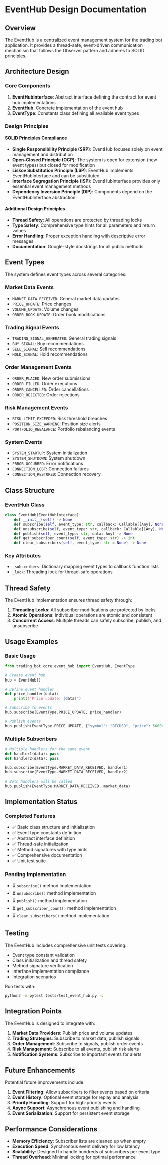 # EventHub Design Documentation

## Overview

The EventHub is a centralized event management system for the trading bot application. It provides a thread-safe, event-driven communication mechanism that follows the Observer pattern and adheres to SOLID principles.

## Architecture Design

### Core Components

1. **EventHubInterface**: Abstract interface defining the contract for event hub implementations
2. **EventHub**: Concrete implementation of the event hub
3. **EventType**: Constants class defining all available event types

### Design Principles

#### SOLID Principles Compliance

- **Single Responsibility Principle (SRP)**: EventHub focuses solely on event management and distribution
- **Open-Closed Principle (OCP)**: The system is open for extension (new event types) but closed for modification
- **Liskov Substitution Principle (LSP)**: EventHub implements EventHubInterface and can be substituted
- **Interface Segregation Principle (ISP)**: EventHubInterface provides only essential event management methods
- **Dependency Inversion Principle (DIP)**: Components depend on the EventHubInterface abstraction

#### Additional Design Principles

- **Thread Safety**: All operations are protected by threading locks
- **Type Safety**: Comprehensive type hints for all parameters and return values
- **Error Handling**: Proper exception handling with descriptive error messages
- **Documentation**: Google-style docstrings for all public methods

## Event Types

The system defines event types across several categories:

### Market Data Events
- `MARKET_DATA_RECEIVED`: General market data updates
- `PRICE_UPDATE`: Price changes
- `VOLUME_UPDATE`: Volume changes
- `ORDER_BOOK_UPDATE`: Order book modifications

### Trading Signal Events
- `TRADING_SIGNAL_GENERATED`: General trading signals
- `BUY_SIGNAL`: Buy recommendations
- `SELL_SIGNAL`: Sell recommendations
- `HOLD_SIGNAL`: Hold recommendations

### Order Management Events
- `ORDER_PLACED`: New order submissions
- `ORDER_FILLED`: Order executions
- `ORDER_CANCELLED`: Order cancellations
- `ORDER_REJECTED`: Order rejections

### Risk Management Events
- `RISK_LIMIT_EXCEEDED`: Risk threshold breaches
- `POSITION_SIZE_WARNING`: Position size alerts
- `PORTFOLIO_REBALANCE`: Portfolio rebalancing events

### System Events
- `SYSTEM_STARTUP`: System initialization
- `SYSTEM_SHUTDOWN`: System shutdown
- `ERROR_OCCURRED`: Error notifications
- `CONNECTION_LOST`: Connection failures
- `CONNECTION_RESTORED`: Connection recovery

## Class Structure

### EventHub Class

```python
class EventHub(EventHubInterface):
    def __init__(self) -> None
    def subscribe(self, event_type: str, callback: Callable[[Any], None]) -> None
    def unsubscribe(self, event_type: str, callback: Callable[[Any], None]) -> None
    def publish(self, event_type: str, data: Any) -> None
    def get_subscriber_count(self, event_type: str) -> int
    def clear_subscribers(self, event_type: str = None) -> None
```

### Key Attributes

- `_subscribers`: Dictionary mapping event types to callback function lists
- `_lock`: Threading lock for thread-safe operations

## Thread Safety

The EventHub implementation ensures thread safety through:

1. **Threading Locks**: All subscriber modifications are protected by locks
2. **Atomic Operations**: Individual operations are atomic and consistent
3. **Concurrent Access**: Multiple threads can safely subscribe, publish, and unsubscribe

## Usage Examples

### Basic Usage

```python
from trading_bot.core.event_hub import EventHub, EventType

# Create event hub
hub = EventHub()

# Define event handler
def price_handler(data):
    print(f"Price update: {data}")

# Subscribe to events
hub.subscribe(EventType.PRICE_UPDATE, price_handler)

# Publish events
hub.publish(EventType.PRICE_UPDATE, {"symbol": "BTCUSD", "price": 50000})
```

### Multiple Subscribers

```python
# Multiple handlers for the same event
def handler1(data): pass
def handler2(data): pass

hub.subscribe(EventType.MARKET_DATA_RECEIVED, handler1)
hub.subscribe(EventType.MARKET_DATA_RECEIVED, handler2)

# Both handlers will be called
hub.publish(EventType.MARKET_DATA_RECEIVED, market_data)
```

## Implementation Status

### Completed Features

- ✅ Basic class structure and initialization
- ✅ Event type constants definition
- ✅ Abstract interface definition
- ✅ Thread-safe initialization
- ✅ Method signatures with type hints
- ✅ Comprehensive documentation
- ✅ Unit test suite

### Pending Implementation

- ⏳ `subscribe()` method implementation
- ⏳ `unsubscribe()` method implementation
- ⏳ `publish()` method implementation
- ⏳ `get_subscriber_count()` method implementation
- ⏳ `clear_subscribers()` method implementation

## Testing

The EventHub includes comprehensive unit tests covering:

- Event type constant validation
- Class initialization and thread safety
- Method signature verification
- Interface implementation compliance
- Integration scenarios

Run tests with:
```bash
python3 -m pytest tests/test_event_hub.py -v
```

## Integration Points

The EventHub is designed to integrate with:

1. **Market Data Providers**: Publish price and volume updates
2. **Trading Strategies**: Subscribe to market data, publish signals
3. **Order Management**: Subscribe to signals, publish order events
4. **Risk Management**: Subscribe to all events, publish risk alerts
5. **Notification Systems**: Subscribe to important events for alerts

## Future Enhancements

Potential future improvements include:

1. **Event Filtering**: Allow subscribers to filter events based on criteria
2. **Event History**: Optional event storage for replay and analysis
3. **Priority Handling**: Support for high-priority events
4. **Async Support**: Asynchronous event publishing and handling
5. **Event Serialization**: Support for persistent event storage

## Performance Considerations

- **Memory Efficiency**: Subscriber lists are cleaned up when empty
- **Execution Speed**: Synchronous event delivery for low latency
- **Scalability**: Designed to handle hundreds of subscribers per event type
- **Thread Overhead**: Minimal locking for optimal performance